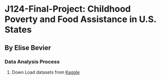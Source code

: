 # J124-Final-Project: Childhood Poverty and Food Assistance in U.S. States
## By Elise Bevier 
### Data Analysis Process
1. Down Load datasets from [Kaggle](https://www.kaggle.com/datasets/jpmiller/publicassistance)  
